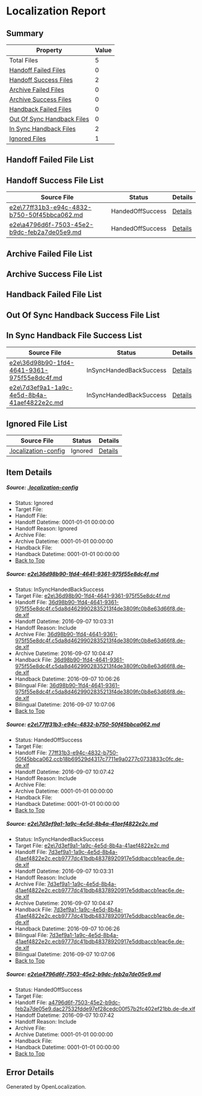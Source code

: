 # <a name='report-top'></a> Localization Report

## Summary
 Property | Value 
 -------- | ----- 
 Total Files | 5
[ Handoff Failed Files ](#handoff-failed-list)| 0
[ Handoff Success Files ](#handoff-success-list)| 2
[ Archive Failed Files ](#archive-failed-list)| 0
[ Archive Success Files ](#archive-success-list)| 0
[ Handback Failed Files ](#handback-failed-list)| 0
[ Out Of Sync Handback Files ](#outofsync-handback-success-list)| 0
[ In Sync Handback Files ](#insync-handback-success-list)| 2
[ Ignored Files ](#ignored-list)| 1

## <a name='handoff-failed-list'></a> Handoff Failed File List

## <a name='handoff-success-list'></a> Handoff Success File List
 Source File | Status | Details 
 ----------- | ------ | ------- 
 [e2e\77ff31b3-e94c-4832-b750-50f45bbca062.md](https://github.com/OpenLocalizationTestOrg/ol-test0/blob/de6d526333abadc12b18b6fc9fc883acda8332ca/e2e/77ff31b3-e94c-4832-b750-50f45bbca062.md) | HandedOffSuccess | [Details](#3bf35e53f1287bd01bd07ae8dba0824e04c2c84a2)
 [e2e\a4796d6f-7503-45e2-b9dc-feb2a7de05e9.md](https://github.com/OpenLocalizationTestOrg/ol-test0/blob/de6d526333abadc12b18b6fc9fc883acda8332ca/e2e/a4796d6f-7503-45e2-b9dc-feb2a7de05e9.md) | HandedOffSuccess | [Details](#e5321e31a599eb20c3ec9ae2c4746590a16297b44)

## <a name='archive-failed-list'></a> Archive Failed File List

## <a name='archive-success-list'></a> Archive Success File List

## <a name='handback-failed-list'></a> Handback Failed File List

## <a name='outofsync-handback-success-list'></a> Out Of Sync Handback Success File List

## <a name='insync-handback-success-list'></a> In Sync Handback File Success List
 Source File | Status | Details 
 ----------- | ------ | ------- 
 [e2e\36d98b90-1fd4-4641-9361-975f55e8dc4f.md](https://github.com/OpenLocalizationTestOrg/ol-test0/blob/fcafa91b4b351f69933d897018f19a0e6006394c/e2e/36d98b90-1fd4-4641-9361-975f55e8dc4f.md) | InSyncHandedBackSuccess | [Details](#7278e9d4630d0791bcb0f4e02de015d2b1f4987f1)
 [e2e\7d3ef9a1-1a9c-4e5d-8b4a-41aef4822e2c.md](https://github.com/OpenLocalizationTestOrg/ol-test0/blob/fcafa91b4b351f69933d897018f19a0e6006394c/e2e/7d3ef9a1-1a9c-4e5d-8b4a-41aef4822e2c.md) | InSyncHandedBackSuccess | [Details](#0390f95af008c941bac0f718ee8ac6b71f2d61ac3)

## <a name='ignored-list'></a> Ignored File List
 Source File | Status | Details 
 ----------- | ------ | ------- 
 [.localization-config](https://github.com/OpenLocalizationTestOrg/ol-test0/blob/de6d526333abadc12b18b6fc9fc883acda8332ca/.localization-config) | Ignored | [Details](#c268a05ecaa7ec85942ed632c29928ee5bd6da8d0)

## Item Details
##### <a name='c268a05ecaa7ec85942ed632c29928ee5bd6da8d0'></a> Source: [.localization-config](https://github.com/OpenLocalizationTestOrg/ol-test0/blob/de6d526333abadc12b18b6fc9fc883acda8332ca/.localization-config)
* Status: Ignored
* Target File: 
* Handoff File: 
* Handoff Datetime: 0001-01-01 00:00:00
* Handoff Reason: Ignored
* Archive File: 
* Archive Datetime: 0001-01-01 00:00:00
* Handback File: 
* Handback Datetime: 0001-01-01 00:00:00
* [Back to Top](#report-top)

##### <a name='7278e9d4630d0791bcb0f4e02de015d2b1f4987f1'></a> Source: [e2e\36d98b90-1fd4-4641-9361-975f55e8dc4f.md](https://github.com/OpenLocalizationTestOrg/ol-test0/blob/fcafa91b4b351f69933d897018f19a0e6006394c/e2e/36d98b90-1fd4-4641-9361-975f55e8dc4f.md)
* Status: InSyncHandedBackSuccess
* Target File: [e2e\36d98b90-1fd4-4641-9361-975f55e8dc4f.md](https://github.com/OpenLocalizationTestOrg/ol-test0-dede/blob/870e4b6d1611e3b4d0e88e303fde74a3c6d84a5b/e2e/36d98b90-1fd4-4641-9361-975f55e8dc4f.md)
* Handoff File: [36d98b90-1fd4-4641-9361-975f55e8dc4f.c5da8d4629902835213f4de3809fc0b8e63d66f8.de-de.xlf](https://github.com/OpenLocalizationTestOrg/ol-test0-handoff/blob/33cc348d9f9114438a9b6747c53ecd86c37102ae/ol-handoff/OpenLocalizationTestOrg/ol-test0-dede/yuwzho/ht/36d98b90-1fd4-4641-9361-975f55e8dc4f.c5da8d4629902835213f4de3809fc0b8e63d66f8.de-de.xlf)
* Handoff Datetime: 2016-09-07 10:03:31
* Handoff Reason: Include
* Archive File: [36d98b90-1fd4-4641-9361-975f55e8dc4f.c5da8d4629902835213f4de3809fc0b8e63d66f8.de-de.xlf](https://github.com/OpenLocalizationTestOrg/ol-test0-handoff/blob/1c8cb5f3f114966b93274980037f891e5e57ce5a/ol-archive/OpenLocalizationTestOrg/ol-test0-dede/yuwzho/ht/36d98b90-1fd4-4641-9361-975f55e8dc4f.c5da8d4629902835213f4de3809fc0b8e63d66f8.de-de.xlf)
* Archive Datetime: 2016-09-07 10:04:47
* Handback File: [36d98b90-1fd4-4641-9361-975f55e8dc4f.c5da8d4629902835213f4de3809fc0b8e63d66f8.de-de.xlf](https://github.com/OpenLocalizationTestOrg/ol-test0-handback/blob/d51b7bd59a272b0dd95e75de4c8ffef9dba88ff5/ol-handback/OpenLocalizationTestOrg/ol-test0-dede/yuwzho/ht/36d98b90-1fd4-4641-9361-975f55e8dc4f.c5da8d4629902835213f4de3809fc0b8e63d66f8.de-de.xlf)
* Handback Datetime: 2016-09-07 10:06:26
* Bilingual File: [36d98b90-1fd4-4641-9361-975f55e8dc4f.c5da8d4629902835213f4de3809fc0b8e63d66f8.de-de.xlf](https://github.com/OpenLocalizationTestOrg/ol-test0-handback/blob/d51b7bd59a272b0dd95e75de4c8ffef9dba88ff5/ol-handback/OpenLocalizationTestOrg/ol-test0-dede/yuwzho/ht/36d98b90-1fd4-4641-9361-975f55e8dc4f.c5da8d4629902835213f4de3809fc0b8e63d66f8.de-de.xlf)
* Bilingual Datetime: 2016-09-07 10:07:06
* [Back to Top](#report-top)

##### <a name='3bf35e53f1287bd01bd07ae8dba0824e04c2c84a2'></a> Source: [e2e\77ff31b3-e94c-4832-b750-50f45bbca062.md](https://github.com/OpenLocalizationTestOrg/ol-test0/blob/de6d526333abadc12b18b6fc9fc883acda8332ca/e2e/77ff31b3-e94c-4832-b750-50f45bbca062.md)
* Status: HandedOffSuccess
* Target File: 
* Handoff File: [77ff31b3-e94c-4832-b750-50f45bbca062.ccb18b69529d4317c7711e9a0277c0733833c0fc.de-de.xlf](https://github.com/OpenLocalizationTestOrg/ol-test0-handoff/blob/6917743c784e5f405176165d179297a538ad8dae/ol-handoff/OpenLocalizationTestOrg/ol-test0-dede/yuwzho/ht/77ff31b3-e94c-4832-b750-50f45bbca062.ccb18b69529d4317c7711e9a0277c0733833c0fc.de-de.xlf)
* Handoff Datetime: 2016-09-07 10:07:42
* Handoff Reason: Include
* Archive File: 
* Archive Datetime: 0001-01-01 00:00:00
* Handback File: 
* Handback Datetime: 0001-01-01 00:00:00
* [Back to Top](#report-top)

##### <a name='0390f95af008c941bac0f718ee8ac6b71f2d61ac3'></a> Source: [e2e\7d3ef9a1-1a9c-4e5d-8b4a-41aef4822e2c.md](https://github.com/OpenLocalizationTestOrg/ol-test0/blob/fcafa91b4b351f69933d897018f19a0e6006394c/e2e/7d3ef9a1-1a9c-4e5d-8b4a-41aef4822e2c.md)
* Status: InSyncHandedBackSuccess
* Target File: [e2e\7d3ef9a1-1a9c-4e5d-8b4a-41aef4822e2c.md](https://github.com/OpenLocalizationTestOrg/ol-test0-dede/blob/870e4b6d1611e3b4d0e88e303fde74a3c6d84a5b/e2e/7d3ef9a1-1a9c-4e5d-8b4a-41aef4822e2c.md)
* Handoff File: [7d3ef9a1-1a9c-4e5d-8b4a-41aef4822e2c.ecb9777dc41bdb48378920917e5ddbaccb1eac6e.de-de.xlf](https://github.com/OpenLocalizationTestOrg/ol-test0-handoff/blob/33cc348d9f9114438a9b6747c53ecd86c37102ae/ol-handoff/OpenLocalizationTestOrg/ol-test0-dede/yuwzho/ht/7d3ef9a1-1a9c-4e5d-8b4a-41aef4822e2c.ecb9777dc41bdb48378920917e5ddbaccb1eac6e.de-de.xlf)
* Handoff Datetime: 2016-09-07 10:03:31
* Handoff Reason: Include
* Archive File: [7d3ef9a1-1a9c-4e5d-8b4a-41aef4822e2c.ecb9777dc41bdb48378920917e5ddbaccb1eac6e.de-de.xlf](https://github.com/OpenLocalizationTestOrg/ol-test0-handoff/blob/1c8cb5f3f114966b93274980037f891e5e57ce5a/ol-archive/OpenLocalizationTestOrg/ol-test0-dede/yuwzho/ht/7d3ef9a1-1a9c-4e5d-8b4a-41aef4822e2c.ecb9777dc41bdb48378920917e5ddbaccb1eac6e.de-de.xlf)
* Archive Datetime: 2016-09-07 10:04:47
* Handback File: [7d3ef9a1-1a9c-4e5d-8b4a-41aef4822e2c.ecb9777dc41bdb48378920917e5ddbaccb1eac6e.de-de.xlf](https://github.com/OpenLocalizationTestOrg/ol-test0-handback/blob/d51b7bd59a272b0dd95e75de4c8ffef9dba88ff5/ol-handback/OpenLocalizationTestOrg/ol-test0-dede/yuwzho/ht/7d3ef9a1-1a9c-4e5d-8b4a-41aef4822e2c.ecb9777dc41bdb48378920917e5ddbaccb1eac6e.de-de.xlf)
* Handback Datetime: 2016-09-07 10:06:26
* Bilingual File: [7d3ef9a1-1a9c-4e5d-8b4a-41aef4822e2c.ecb9777dc41bdb48378920917e5ddbaccb1eac6e.de-de.xlf](https://github.com/OpenLocalizationTestOrg/ol-test0-handback/blob/d51b7bd59a272b0dd95e75de4c8ffef9dba88ff5/ol-handback/OpenLocalizationTestOrg/ol-test0-dede/yuwzho/ht/7d3ef9a1-1a9c-4e5d-8b4a-41aef4822e2c.ecb9777dc41bdb48378920917e5ddbaccb1eac6e.de-de.xlf)
* Bilingual Datetime: 2016-09-07 10:07:06
* [Back to Top](#report-top)

##### <a name='e5321e31a599eb20c3ec9ae2c4746590a16297b44'></a> Source: [e2e\a4796d6f-7503-45e2-b9dc-feb2a7de05e9.md](https://github.com/OpenLocalizationTestOrg/ol-test0/blob/de6d526333abadc12b18b6fc9fc883acda8332ca/e2e/a4796d6f-7503-45e2-b9dc-feb2a7de05e9.md)
* Status: HandedOffSuccess
* Target File: 
* Handoff File: [a4796d6f-7503-45e2-b9dc-feb2a7de05e9.dac27532fdde97ef28cedc00f57b2fc402ef21bb.de-de.xlf](https://github.com/OpenLocalizationTestOrg/ol-test0-handoff/blob/6917743c784e5f405176165d179297a538ad8dae/ol-handoff/OpenLocalizationTestOrg/ol-test0-dede/yuwzho/ht/a4796d6f-7503-45e2-b9dc-feb2a7de05e9.dac27532fdde97ef28cedc00f57b2fc402ef21bb.de-de.xlf)
* Handoff Datetime: 2016-09-07 10:07:42
* Handoff Reason: Include
* Archive File: 
* Archive Datetime: 0001-01-01 00:00:00
* Handback File: 
* Handback Datetime: 0001-01-01 00:00:00
* [Back to Top](#report-top)


## Error Details

Generated by OpenLocalization.
